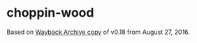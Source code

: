 # choppin-wood

Based on [Wayback Archive copy](https://web.archive.org/web/20160827031734/http://choppin-wood.com/) of v0.18 from August 27, 2016.

